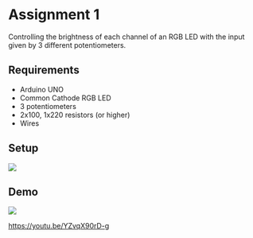 # Assignment 1
Controlling the brightness of each channel of an RGB LED with the input given by 3 different potentiometers. 

## Requirements
- Arduino UNO
- Common Cathode RGB LED
- 3 potentiometers
- 2x100, 1x220 resistors (or higher)
- Wires

## Setup
![](https://github.com/cosminbvb/IntroductionToRobotics/Assignment1/setup.jpeg)

## Demo
[![](http://img.youtube.com/vi/YZvqX90rD-g/0.jpg)](http://www.youtube.com/watch?v=YZvqX90rD-g "Assignment1 Demo")

https://youtu.be/YZvqX90rD-g
